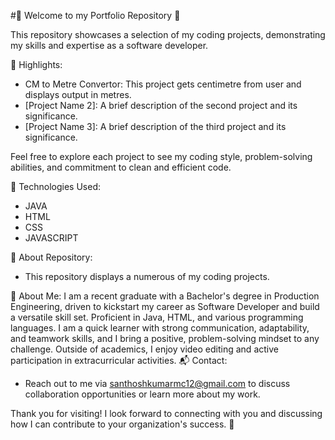 #🚀 Welcome to my Portfolio Repository 🚀

This repository showcases a selection of my coding projects, demonstrating my skills and expertise as a  software developer. 

🌟 Highlights:
- CM to Metre Convertor: This project gets centimetre from user and displays output in metres.
- [Project Name 2]: A brief description of the second project and its significance.
- [Project Name 3]: A brief description of the third project and its significance.

Feel free to explore each project to see my coding style, problem-solving abilities, and commitment to clean and efficient code.

🔧 Technologies Used:
- JAVA
- HTML
- CSS
- JAVASCRIPT

📁 About Repository:
- This repository displays a numerous of my coding projects.

📝 About Me:
I am a recent graduate with a Bachelor's degree in Production Engineering, driven to kickstart my career as Software Developer and build a versatile skill set. Proficient in Java, HTML, and various programming languages. I am a quick learner with strong communication, adaptability, and teamwork skills, and I bring a positive, problem-solving mindset to any challenge. Outside of academics, I enjoy video editing and active participation in extracurricular activities. 
📬 Contact:
- Reach out to me via santhoshkumarmc12@gmail.com to discuss collaboration opportunities or learn more about my work.

Thank you for visiting! I look forward to connecting with you and discussing how I can contribute to your organization's success. 🚀


